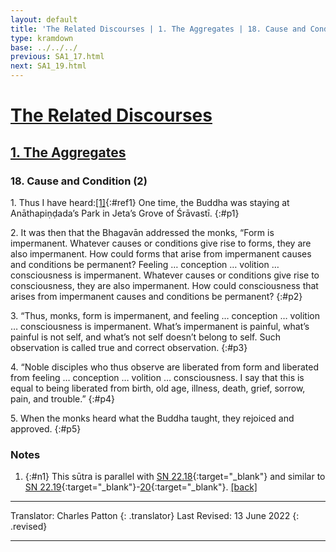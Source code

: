 ```yaml
---
layout: default
title: 'The Related Discourses | 1. The Aggregates | 18. Cause and Condition (2)'
type: kramdown
base: ../../../
previous: SA1_17.html
next: SA1_19.html
---
```


# [The Related Discourses](../index.html)
## [1. The Aggregates](index.html)
### 18. Cause and Condition (2)

1\. Thus I have heard:[\[1\]](#n1){:#ref1} One time, the Buddha was staying at Anāthapiṇḍada’s Park in Jeta’s Grove of Śrāvastī.
{:#p1}

2\. It was then that the Bhagavān addressed the monks, “Form is impermanent. Whatever causes or conditions give rise to forms, they are also impermanent. How could forms that arise from impermanent causes and conditions be permanent? Feeling … conception … volition … consciousness is impermanent. Whatever causes or conditions give rise to consciousness, they are also impermanent. How could consciousness that arises from impermanent causes and conditions be permanent?
{:#p2}

3\. “Thus, monks, form is impermanent, and feeling … conception … volition … consciousness is impermanent. What’s impermanent is painful, what’s painful is not self, and what’s not self doesn’t belong to self. Such observation is called true and correct observation.
{:#p3}

4\. “Noble disciples who thus observe are liberated from form and liberated from feeling … conception … volition … consciousness. I say that this is equal to being liberated from birth, old age, illness, death, grief, sorrow, pain, and trouble.”
{:#p4}

5\. When the monks heard what the Buddha taught, they rejoiced and approved.
{:#p5}

### Notes
1. {:#n1} This sūtra is parallel with [SN 22.18](https://suttacentral.net/sn22.18){:target="_blank"} and similar to [SN 22.19](https://suttacentral.net/sn22.19){:target="_blank"}-[20](https://suttacentral.net/sn22.20){:target="_blank"}. [\[back\]](#ref1)

---

Translator: Charles Patton
{: .translator}
Last Revised: 13 June 2022
{: .revised}

---